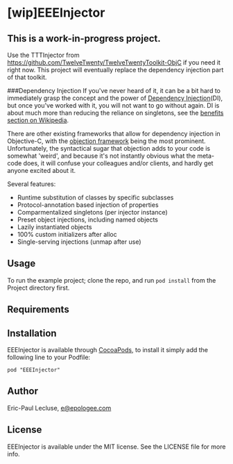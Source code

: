 # [wip]EEEInjector

<!--[![Version](http://cocoapod-badges.herokuapp.com/v/EEEInjector/badge.png)](http://cocoadocs.org/docsets/EEEInjector)
[![Platform](http://cocoapod-badges.herokuapp.com/p/EEEInjector/badge.png)](http://cocoadocs.org/docsets/EEEInjector)-->

## This is a work-in-progress project.

Use the TTTInjector from https://github.com/TwelveTwenty/TwelveTwentyToolkit-ObjC if you need it right now. This project will eventually replace the dependency injection part of that toolkit.

###Dependency Injection
If you've never heard of it, it can be a bit hard to immediately grasp the concept and the power of [Dependency Injection](http://en.wikipedia.org/wiki/Dependency_injection#Highly_coupled_dependency)(DI), but once you've worked with it, you will not want to go without again. DI is about much more than reducing the reliance on singletons, see the [benefits section on Wikipedia](http://en.wikipedia.org/wiki/Dependency_injection#Benefits). 

There are other existing frameworks that allow for dependency injection in Objective-C, with the [objection framework](https://github.com/atomicobject/objection) being the most prominent. Unfortunately, the syntactical sugar that objection adds to your code is somewhat 'weird', and because it's not instantly obvious what the meta-code does, it will confuse your colleagues and/or clients, and hardly get anyone excited about it.

Several features:

+ Runtime substitution of classes by specific subclasses
+ Protocol-annotation based injection of properties
+ Comparmentalized singletons (per injector instance)
+ Preset object injections, including named objects
+ Lazily instantiated objects
+ 100% custom initializers after alloc
+ Single-serving injections (unmap after use)

## Usage

To run the example project; clone the repo, and run `pod install` from the Project directory first.

## Requirements

## Installation

EEEInjector is available through [CocoaPods](http://cocoapods.org), to install
it simply add the following line to your Podfile:

    pod "EEEInjector"

## Author

Eric-Paul Lecluse, e@epologee.com

## License

EEEInjector is available under the MIT license. See the LICENSE file for more info.

